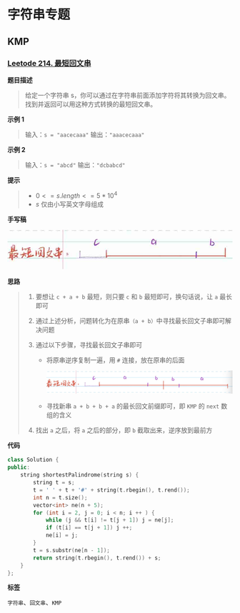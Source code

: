 # 字符串专题

## KMP

### [Leetode 214. 最短回文串](https://leetcode-cn.com/problems/shortest-palindrome/)

**题目描述**

> 给定一个字符串 s，你可以通过在字符串前面添加字符将其转换为回文串。找到并返回可以用这种方式转换的最短回文串。

**示例 1**

> 输入：`s = "aacecaaa"`
> 输出：`"aaacecaaa"`

**示例 2**

> 输入：`s = "abcd"`
> 输出：`"dcbabcd"`

**提示**

> + $0 <= s.length <= 5 * 10^4$
> + $s$ 仅由小写英文字母组成

**手写稿**

![WechatIMG95](img/WechatIMG95.jpeg)

**思路**

> 1. 要想让 `c + a + b` 最短，则只要 `c` 和 `b` 最短即可，换句话说，让 `a` 最长即可
>
> 2. 通过上述分析，问题转化为在原串`（a + b）`中寻找最长回文子串即可解决问题
>
> 3. 通过以下步骤，寻找最长回文子串即可
>
>     + 将原串逆序复制一遍，用 `#` 连接，放在原串的后面
>
>         ![image-20220118072649711](img/image-20220118072649711.png)
>
>     + 寻找新串 `a + b + b + a` 的最长回文前缀即可，即 `KMP` 的 `next` 数组的含义
>
> 4. 找出 `a` 之后，将 `a` 之后的部分，即 `b` 截取出来，逆序放到最前方

**代码**

```c++
class Solution {
public:
    string shortestPalindrome(string s) {
        string t = s;
        t = ' ' + t + '#' + string(t.rbegin(), t.rend());
        int n = t.size();
        vector<int> ne(n + 5);
        for (int i = 2, j = 0; i < n; i ++ ) {
            while (j && t[i] != t[j + 1]) j = ne[j];
            if (t[i] == t[j + 1]) j ++;
            ne[i] = j;
        }
        t = s.substr(ne[n - 1]);
        return string(t.rbegin(), t.rend()) + s;
    }
};
```

**标签**

`字符串`、`回文串`、`KMP`